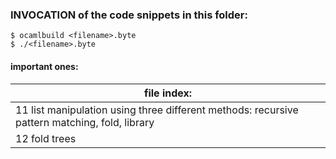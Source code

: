 ### INVOCATION of the code snippets in this folder: 
```
$ ocamlbuild <filename>.byte
$ ./<filename>.byte
```

#### important ones: 
|file index: |
|----|
|11 list manipulation using three different methods: recursive pattern matching, fold, library | 
|12 fold trees|

